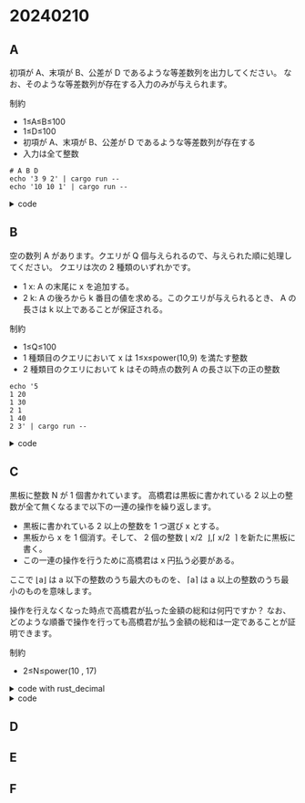 # 20240210

## A

初項が A、末項が B、公差が D であるような等差数列を出力してください。
なお、そのような等差数列が存在する入力のみが与えられます。

制約

+ 1≤A≤B≤100
+ 1≤D≤100
+ 初項が A、末項が B、公差が D であるような等差数列が存在する
+ 入力は全て整数

```shell
# A B D
echo '3 9 2' | cargo run --
echo '10 10 1' | cargo run --
```

<details><summary>code</summary><div>

```rust
use proconio::input;
use std::io::{self, BufWriter, Write as _};

fn main() {
    input! {
        a: u32,
        b: u32,
        d: u32,
    }
    let stdout = io::stdout();
    let stdout = &mut BufWriter::new(stdout.lock());

    let mut result = a;
    loop {
        write!(stdout, "{}", result).unwrap();
        result = result + d;
        if result > b {
            break;
        }
        write!(stdout, " ").unwrap();
    }

    stdout.flush().unwrap();
}
```

</div></details>

## B

空の数列 A があります。クエリが Q 個与えられるので、与えられた順に処理してください。 クエリは次の 2 種類のいずれかです。

+ 1 x: A の末尾に x を追加する。
+ 2 k: A の後ろから k 番目の値を求める。このクエリが与えられるとき、 A の長さは k 以上であることが保証される。

制約

+ 1≤Q≤100
+ 1 種類目のクエリにおいて x は 1≤x≤power(10,9) を満たす整数
+ 2 種類目のクエリにおいて k はその時点の数列 A の長さ以下の正の整数

```shell
echo '5
1 20
1 30
2 1
1 40
2 3' | cargo run --
```

<details><summary>code</summary><div>

```rust
use proconio::input;
use std::io::{self, BufWriter, Write as _};

fn main() {
    input! {
        n: u32,
        commands: [(u8, i64); n],
    };
    let stdout = io::stdout();
    let stdout = &mut BufWriter::new(stdout.lock());

    let mut list: Vec<i64> = vec![];
    commands.iter().for_each(|command| match command.0 {
        1 => {
            list.push(command.1);
        }
        _ => {
            writeln!(stdout, "{}", list[list.len() - command.1 as usize]).unwrap();
        }
    });
    stdout.flush().unwrap();
}
```

</div></details>

## C

黒板に整数 N が 1 個書かれています。
高橋君は黒板に書かれている 2 以上の整数が全て無くなるまで以下の一連の操作を繰り返します。

+ 黒板に書かれている 2 以上の整数を 1 つ選び x とする。
+ 黒板から x を 1 個消す。そして、 2 個の整数 ⌊  x/2 ​ ⌋,⌈ x/2 ​ ⌉ を新たに黒板に書く。
+ この一連の操作を行うために高橋君は x 円払う必要がある。

ここで ⌊a⌋ は a 以下の整数のうち最大のものを、 ⌈a⌉ は a 以上の整数のうち最小のものを意味します。

操作を行えなくなった時点で高橋君が払った金額の総和は何円ですか？
なお、どのような順番で操作を行っても高橋君が払う金額の総和は一定であることが証明できます。

制約

+ 2≤N≤power(10 , 17)

<details><summary>code with rust_decimal</summary><div>

```rust
use proconio::input;
use rust_decimal::Decimal;
use rust_decimal_macros::dec;
use std::{
    collections::VecDeque,
    io::{self, BufWriter, Write as _},
};

fn main() {
    input! {
        n: f64,
    };
    let stderr = io::stderr();
    let stderr = &mut BufWriter::new(stderr.lock());
    let stdout = io::stdout();
    let stdout = &mut BufWriter::new(stdout.lock());

    let max_value = Decimal::from_str_exact(&format!("{}", n).to_string()).unwrap();
    // get create target list
    let mut cache_target: Vec<Decimal> = Vec::new();
    {
        let mut queue = VecDeque::new();
        queue.push_front(max_value);
        let lower_limit = dec!(2.0);

        loop {
            if queue.len() <= 0 {
                break;
            }
            let val = queue.pop_front().unwrap();
            if val <= lower_limit {
                continue;
            }
            if cache_target.iter().any(|cache| val == *cache) {
                continue;
            }
            cache_target.push(val);
            calc_next_value(val).iter().for_each(|next_val| {
                queue.push_front(*next_val);
            });
        }
    }
    // create cache
    let mut cache: Vec<(Decimal, Decimal)> = Vec::new();
    cache.push((dec!(1.0), dec!(0.0)));
    cache.push((dec!(2.0), dec!(2.0)));
    cache_target.sort_by(|a, b| a.partial_cmp(b).unwrap());
    cache_target.iter().for_each(|val| {
        let cache_val = calc_money_with_cache(*val, &cache);
        writeln!(stderr, "{} -> {}", val, cache_val).unwrap();
        cache.push((*val, cache_val));
    });

    let total_money = calc_money_with_cache(max_value, &cache);
    writeln!(stdout, "{}", total_money).unwrap();
    stdout.flush().unwrap();
}

fn calc_money_with_cache(value: Decimal, cache: &Vec<(Decimal, Decimal)>) -> Decimal {
    match cache.iter().filter(|val| val.0 == value).next() {
        None => {
            value
                + calc_next_value(value)
                    .iter()
                    .map(|next_val| calc_money_with_cache(*next_val, cache))
                    .fold(dec!(0.0), |sum, val| sum + val)
        }
        Some(val) => val.1,
    }
}

fn calc_next_value(value: Decimal) -> Vec<Decimal> {
    let factor = dec!(2.0);
    vec![(value / factor).floor(), (value / factor).ceil()]
}

```

</div></details>


<details><summary> code </summary><div>

```rust
use proconio::input;
use std::{
    collections::VecDeque,
    io::{self, BufWriter, Write as _},
};

fn main() {
    input! {
        n: u64,
    };
    let stderr = io::stderr();
    let stderr = &mut BufWriter::new(stderr.lock());
    let stdout = io::stdout();
    let stdout = &mut BufWriter::new(stdout.lock());

    // get create target list
    let mut cache_target: Vec<u64> = Vec::new();
    {
        let mut queue = VecDeque::new();
        queue.push_front(n);
        let lower_limit = 2_u64;

        loop {
            if queue.len() <= 0 {
                break;
            }
            let val = queue.pop_front().unwrap();
            if val <= lower_limit {
                continue;
            }
            if cache_target.iter().any(|cache| val == *cache) {
                continue;
            }
            cache_target.push(val);
            calc_next_value(val).iter().for_each(|next_val| {
                queue.push_front(*next_val);
            });
        }
    }
    // create cache
    let mut cache: Vec<(u64, u64)> = Vec::new();
    cache.push((1, 0));
    cache.push((2, 2));
    cache_target.sort();
    cache_target.iter().for_each(|val| {
        let cache_val = calc_money_with_cache(*val, &cache);
        writeln!(stderr, "{} -> {}", val, cache_val).unwrap();
        cache.push((*val, cache_val));
    });

    let total_money = calc_money_with_cache(n, &cache);
    writeln!(stdout, "{}", total_money).unwrap();
    stdout.flush().unwrap();
}

fn calc_money_with_cache(value: u64, cache: &Vec<(u64, u64)>) -> u64 {
    match cache.iter().filter(|val| val.0 == value).next() {
        None => {
            value
                + calc_next_value(value)
                    .iter()
                    .map(|next_val| calc_money_with_cache(*next_val, cache))
                    .fold(0_u64, |sum, val| sum + val)
        }
        Some(val) => val.1,
    }
}

fn calc_next_value(value: u64) -> Vec<u64> {
    if value % 2_u64 == 0 {
        let value = value / 2_u64;
        vec![value, value]
    } else {
        let value = value / 2_u64;
        vec![value, value + 1_u64]
    }
}

```

</div></details>


## D

## E

## F

